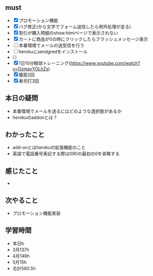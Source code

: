 

## must
- [x] プロモーション機能
 - [x] バグ修正(から文字でフォーム送信したら例外処理が走る)
 - [x] 割引が購入明細のshow.htmlページで表示されない
 - [x] カートに商品が0の時にクリックしたらフラッシュメッセージ表示
 - [ ] 本番環境でメールの送受信を行う
  - [ ] herokuにsendgredをインストール
  - [ ]  
- [x] 1日10分眼球トレーニング(https://www.youtube.com/watch?v=OzmayYOLhZs)
- [x] 腹筋2回
- [x] 寿司打3回

## 本日の疑問
- 本番環境でメールを送るにはどのような選択肢があるか
- herokuのaddonとは？

## わかったこと
- add-onとはherokuの拡張機能のこと
- 英語で電話番号表記する際は090の最初の0を省略する



## 感じたこと
 - 


## 次やること
  - プロモーション機能実装

## 学習時間
  - 本日h
  - 3月137h
  - 4月146h
  - 5月15h
  - 合計560.5h
